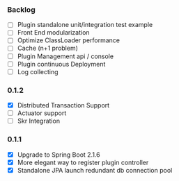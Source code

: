 ### Backlog
* [ ] Plugin standalone unit/integration test example
* [ ] Front End modularization
* [ ] Optimize ClassLoader performance
* [ ] Cache (n+1 problem)
* [ ] Plugin Management api / console
* [ ] Plugin continuous Deployment
* [ ] Log collecting

### 0.1.2
* [x] Distributed Transaction Support
* [ ] Actuator support
* [ ] Skr Integration

### 0.1.1
* [x] Upgrade to Spring Boot 2.1.6
* [x] More elegant way to register plugin controller
* [X] Standalone JPA launch redundant db connection pool